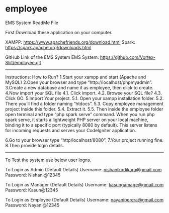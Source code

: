 # employee

EMS System
ReadMe File

First Download these application on your computer.

XAMPP: https://www.apachefriends.org/download.html
Spark: https://spark.apache.org/downloads.html

GitHub Link of the EMS System
EMS System: https://github.com/Vortex-Sliit/employee.git

---------------------------------------------------------------------------------------
Instructions: How to Run?
1.Start your xampp and start (Apache and MySQL) 
2.Open your browser and type “http://localhost/phpmyadmin”.
3.Create a new database and name it as employee, then click to create. 
4.Now import your SQL file
	4.1. Click import.
	4.2. Browse your SQL file?
	4.3. Click GO. 
5.Import Your project.
	5.1. Open your xampp installation folder.
	5.2. There you’ll find a folder naming “htdocs”.
	5.3. Copy employee management project Inside this folder. 
	5.4. Extract it.
	5.5. Then inside the employee folder open terminal and type “php spark serve” command. When you run php spark serve, it starts a lightweight PHP server on your local machine, binding it to a specific port (typically 8080 by default). This server listens for incoming requests and serves your CodeIgniter application.

6.Go to your browser type “http/localhost/8080”.
7.Your project running fine.
8.Then provide login details.

----------------------------------------------------------------------------
To Test the system use below user logns.

To Login as Admin (Default Details)
	Username: nishanikodikara@gmail.com
	Password: Nishani@12345

To Login as Manager (Default Details)
	Username: kasungamage@gmail.com
	Password: Kasun@12345

To Login as Employee (Default Details)
	Username: nayaniperera@gmail.com
	Password: Nayani@12345
